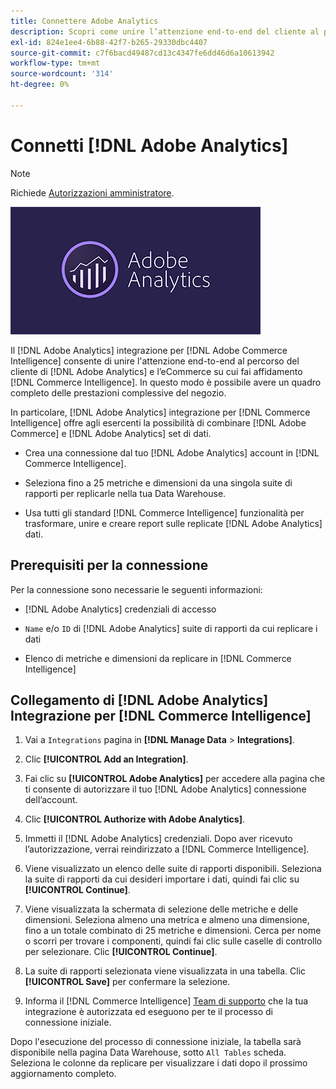 ```yaml
---
title: Connettere Adobe Analytics
description: Scopri come unire l’attenzione end-to-end del cliente al percorso di [!DNL Adobe Analytics] e l’eCommerce su cui fai affidamento [!DNL Commerce Intelligence].
exl-id: 824e1ee4-6b88-42f7-b265-29330dbc4407
source-git-commit: c7f6bacd49487cd13c4347fe6dd46d6a10613942
workflow-type: tm+mt
source-wordcount: '314'
ht-degree: 0%

---
```


# Connetti [!DNL Adobe Analytics]

>[!NOTE]
>
>Richiede [Autorizzazioni amministratore](../../../administrator/user-management/user-management.md).

![](../../../assets/adobe-analytic-slogo.png)

Il [!DNL Adobe Analytics] integrazione per [!DNL Adobe Commerce Intelligence] consente di unire l&#39;attenzione end-to-end al percorso del cliente di [!DNL Adobe Analytics] e l’eCommerce su cui fai affidamento [!DNL Commerce Intelligence]. In questo modo è possibile avere un quadro completo delle prestazioni complessive del negozio.

In particolare, [!DNL Adobe Analytics] integrazione per [!DNL Commerce Intelligence] offre agli esercenti la possibilità di combinare [!DNL Adobe Commerce] e [!DNL Adobe Analytics] set di dati.

- Crea una connessione dal tuo [!DNL Adobe Analytics] account in [!DNL Commerce Intelligence].

- Seleziona fino a 25 metriche e dimensioni da una singola suite di rapporti per replicarle nella tua Data Warehouse.

- Usa tutti gli standard [!DNL Commerce Intelligence] funzionalità per trasformare, unire e creare report sulle replicate [!DNL Adobe Analytics] dati.

## Prerequisiti per la connessione

Per la connessione sono necessarie le seguenti informazioni:

- [!DNL Adobe Analytics] credenziali di accesso

- `Name` e/o `ID` di [!DNL Adobe Analytics] suite di rapporti da cui replicare i dati

- Elenco di metriche e dimensioni da replicare in [!DNL Commerce Intelligence]

## Collegamento di [!DNL Adobe Analytics] Integrazione per [!DNL Commerce Intelligence]

1. Vai a `Integrations` pagina in **[!DNL Manage Data** > **Integrations]**.

1. Clic **[!UICONTROL Add an Integration]**.

1. Fai clic su **[!UICONTROL Adobe Analytics]** per accedere alla pagina che ti consente di autorizzare il tuo [!DNL Adobe Analytics] connessione dell’account.

1. Clic **[!UICONTROL Authorize with Adobe Analytics]**.

1. Immetti il [!DNL Adobe Analytics] credenziali. Dopo aver ricevuto l’autorizzazione, verrai reindirizzato a [!DNL Commerce Intelligence].

1. Viene visualizzato un elenco delle suite di rapporti disponibili. Seleziona la suite di rapporti da cui desideri importare i dati, quindi fai clic su **[!UICONTROL Continue]**.

1. Viene visualizzata la schermata di selezione delle metriche e delle dimensioni. Seleziona almeno una metrica e almeno una dimensione, fino a un totale combinato di 25 metriche e dimensioni. Cerca per nome o scorri per trovare i componenti, quindi fai clic sulle caselle di controllo per selezionare. Clic **[!UICONTROL Continue]**.

1. La suite di rapporti selezionata viene visualizzata in una tabella. Clic **[!UICONTROL Save]** per confermare la selezione.

1. Informa il [!DNL Commerce Intelligence] [Team di supporto](https://experienceleague.adobe.com/docs/commerce-knowledge-base/kb/troubleshooting/miscellaneous/mbi-service-policies.html) che la tua integrazione è autorizzata ed eseguono per te il processo di connessione iniziale.

Dopo l&#39;esecuzione del processo di connessione iniziale, la tabella sarà disponibile nella pagina Data Warehouse, sotto `All Tables` scheda. Seleziona le colonne da replicare per visualizzare i dati dopo il prossimo aggiornamento completo.
